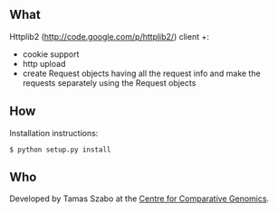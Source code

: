 ## What ##

Httplib2 (http://code.google.com/p/httplib2/) client +:
  * cookie support
  * http upload
  * create Request objects having all the request info and make the requests separately using the Request objects


## How ##

Installation instructions:

```
$ python setup.py install
```


## Who ##

Developed by Tamas Szabo at the [Centre for Comparative Genomics](http://ccg.murdoch.edu.au/).